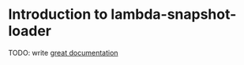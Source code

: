 # Introduction to lambda-snapshot-loader

TODO: write [great documentation](http://jacobian.org/writing/what-to-write/)
